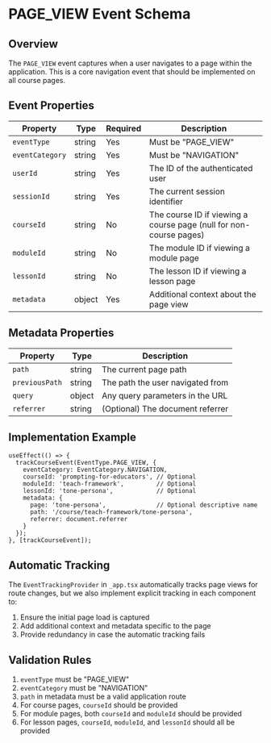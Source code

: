 # PAGE_VIEW Event Schema

## Overview
The `PAGE_VIEW` event captures when a user navigates to a page within the application. 
This is a core navigation event that should be implemented on all course pages.

## Event Properties

| Property | Type | Required | Description |
|----------|------|----------|-------------|
| `eventType` | string | Yes | Must be "PAGE_VIEW" |
| `eventCategory` | string | Yes | Must be "NAVIGATION" |
| `userId` | string | Yes | The ID of the authenticated user |
| `sessionId` | string | Yes | The current session identifier |
| `courseId` | string | No | The course ID if viewing a course page (null for non-course pages) |
| `moduleId` | string | No | The module ID if viewing a module page |
| `lessonId` | string | No | The lesson ID if viewing a lesson page |
| `metadata` | object | Yes | Additional context about the page view |

## Metadata Properties

| Property | Type | Description |
|----------|------|-------------|
| `path` | string | The current page path |
| `previousPath` | string | The path the user navigated from |
| `query` | object | Any query parameters in the URL |
| `referrer` | string | (Optional) The document referrer |

## Implementation Example

```tsx
useEffect(() => {
  trackCourseEvent(EventType.PAGE_VIEW, {
    eventCategory: EventCategory.NAVIGATION,
    courseId: 'prompting-for-educators', // Optional
    moduleId: 'teach-framework',         // Optional
    lessonId: 'tone-persona',            // Optional
    metadata: {
      page: 'tone-persona',              // Optional descriptive name
      path: '/course/teach-framework/tone-persona',
      referrer: document.referrer
    }
  });
}, [trackCourseEvent]);
```

## Automatic Tracking
The `EventTrackingProvider` in `_app.tsx` automatically tracks page views for route changes, but we also implement explicit tracking in each component to:

1. Ensure the initial page load is captured
2. Add additional context and metadata specific to the page
3. Provide redundancy in case the automatic tracking fails

## Validation Rules

1. `eventType` must be "PAGE_VIEW"
2. `eventCategory` must be "NAVIGATION"
3. `path` in metadata must be a valid application route
4. For course pages, `courseId` should be provided
5. For module pages, both `courseId` and `moduleId` should be provided
6. For lesson pages, `courseId`, `moduleId`, and `lessonId` should all be provided 